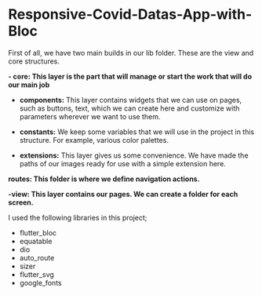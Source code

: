 # Responsive-Covid-Datas-App-with-Bloc

First of all, we have two main builds in our lib folder. These are the view and core structures.

**- core: This layer is the part that will manage or start the work that will do our main job**

* **components:** This layer contains widgets that we can use on pages, such as buttons, text, which we can create here and customize with parameters wherever we want to use them.

* **constants:** We keep some variables that we will use in the project in this structure. For example, various color palettes.

* **extensions:** This layer gives us some convenience. We have made the paths of our images ready for use with a simple extension here.

**routes: This folder is where we define navigation actions.**

**-view: This layer contains our pages. We can create a folder for each screen.**

I used the following libraries in this project;

- flutter_bloc
- equatable
- dio
- auto_route
- sizer
- flutter_svg
- google_fonts
